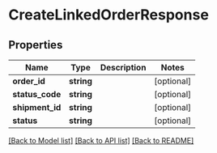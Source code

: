 # CreateLinkedOrderResponse

## Properties
Name | Type | Description | Notes
------------ | ------------- | ------------- | -------------
**order_id** | **string** |  | [optional] 
**status_code** | **string** |  | [optional] 
**shipment_id** | **string** |  | [optional] 
**status** | **string** |  | [optional] 

[[Back to Model list]](../README.md#documentation-for-models) [[Back to API list]](../README.md#documentation-for-api-endpoints) [[Back to README]](../README.md)



